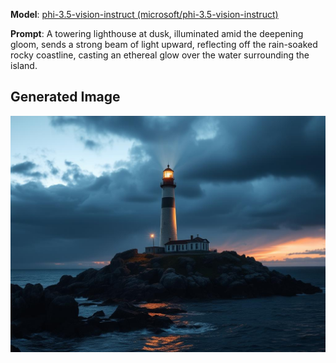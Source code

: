 **Model**: [phi-3.5-vision-instruct (microsoft/phi-3.5-vision-instruct)](https://github.com/marketplace/models/azureml/Phi-3-5-vision-instruct)

**Prompt**:  A towering lighthouse at dusk, illuminated amid the deepening gloom, sends a strong beam of light upward, reflecting off the rain-soaked rocky coastline, casting an ethereal glow over the water surrounding the island.

## Generated Image

![Generated Image](./images/generated-1754587167926-ye0mci.png)
